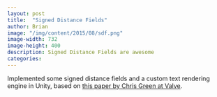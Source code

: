 ```yaml
---
layout: post
title:  "Signed Distance Fields"
author: Brian
image: "/img/content/2015/08/sdf.png"
image-width: 732
image-height: 400
description: Signed Distance Fields are awesome
categories: 
---
```


Implemented some signed distance fields and a custom text rendering engine in Unity, based on [this paper by Chris Green at Valve](http://www.valvesoftware.com/publications/2007/SIGGRAPH2007_AlphaTestedMagnification.pdf "Signed distance fields valve paper").

